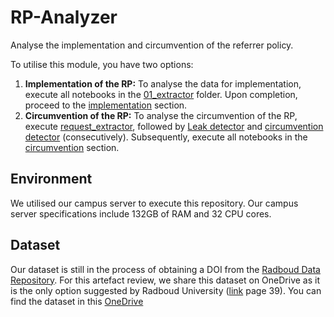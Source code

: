 # RP-Analyzer
Analyse the implementation and circumvention of the referrer policy. 

To utilise this module, you have two options:
1. **Implementation of the RP:** To analyse the data for implementation, execute all notebooks in the [01_extractor](/01_extractor/) folder. Upon completion, proceed to the [implementation](/03_analyzer/0301_implement/) section.
2. **Circumvention of the RP:** To analyse the circumvention of the RP, execute [request_extractor](/01_extractor/request_extractor.ipynb), followed by [Leak detector](/02_processor/0201_leak_detect.ipynb) and [circumvention detector](/02_processor/0202_circum_detect.ipynb) (consecutively). Subsequently, execute all notebooks in the [circumvention](/03_analyzer/0302_circum/) section.


## Environment
We utilised our campus server to execute this repository. Our campus server specifications include 132GB of RAM and 32 CPU cores. 

## Dataset

Our dataset is still in the process of obtaining a DOI from the [Radboud Data Repository](https://data.ru.nl). For this artefact review, we share this dataset on OneDrive as it is the only option suggested by Radboud University ([link](https://zenodo.org/records/8318561) page 39). You can find the dataset in this [OneDrive](https://radbouduniversiteit-my.sharepoint.com/:f:/r/personal/luqman_zagi_ru_nl/Documents/RP%20Dataset?csf=1&web=1&e=VtoNyS)



